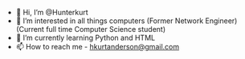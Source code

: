 - 👋 Hi, I’m @Hunterkurt
- 👀 I’m interested in all things computers (Former Network Engineer) (Current full time Computer Science student)
- 🌱 I’m currently learning Python and HTML
- 📫 How to reach me - hkurtanderson@gmail.com
<!---
Hunterkurt/Hunterkurt is a ✨ special ✨ repository because its `README.md` (this file) appears on your GitHub profile.
You can click the Preview link to take a look at your changes.
--->
